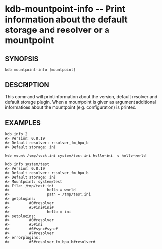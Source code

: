 kdb-mountpoint-info -- Print information about the default storage and resolver or a mountpoint
======================================================================================

## SYNOPSIS

`kdb mountpoint-info [mountpoint]`

## DESCRIPTION

This command will print information about the version, default resolver and default storage plugin. When a mountpoint is given as argument additional informations about the mountpoint (e.g. configuration) is printed.

## EXAMPLES

```
kdb info_2
#> Version: 0.8.19
#> Default resolver: resolver_fm_hpu_b
#> Default storage: ini

kdb mount /tmp/test.ini system/test ini hello=ini -c hello=world

kdb info system/test
#> Version: 0.8.19
#> Default resolver: resolver_fm_hpu_b
#> Default storage: ini
#> Mountpoint: system/test
#> File: /tmp/test.ini
#>                 hello = world
#>                 path = /tmp/test.ini
#> getplugins:
#>         #0#resolver
#>         #5#ini#ini#
#>                 hello = ini
#> setplugins:
#>         #0#resolver
#>         #5#ini
#>         #6#sync#sync#
#>         #7#resolver
#> errorplugins:
#>         #5#resolver_fm_hpu_b#resolver#
```
